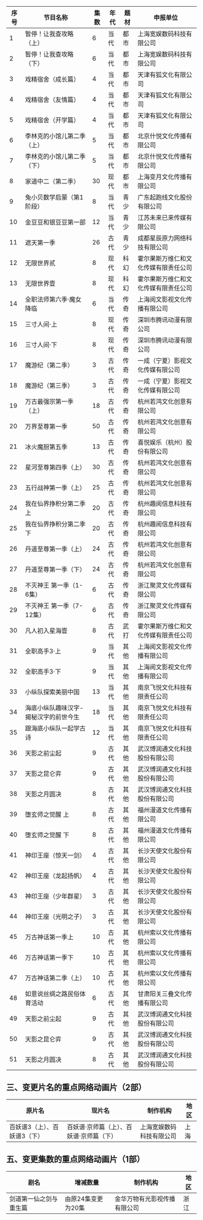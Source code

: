  序号 | 节目名称 | 集数 | 年代 | 题材 | 申报单位 
---|---|---|---|---|---
 1 | 暂停！让我查攻略（上） | 6 | 当代 | 都市 | 上海宽娱数码科技有限公司 
 2 | 暂停！让我查攻略（下） | 6 | 当代 | 都市 | 上海宽娱数码科技有限公司 
 3 | 戏精宿舍（成长篇） | 4 | 当代 | 都市 | 天津有狐文化有限公司 
 4 | 戏精宿舍（友情篇） | 4 | 当代 | 都市 | 天津有狐文化有限公司 
 5 | 戏精宿舍（开学篇） | 4 | 当代 | 都市 | 天津有狐文化有限公司 
 6 | 李林克的小馆儿第二季（上） | 5 | 当代 | 都市 | 北京什悦文化传播有限公司 
 7 | 李林克的小馆儿第二季（下） | 5 | 当代 | 都市 | 北京什悦文化传播有限公司 
 8 | 家道中二（第二季） | 30 | 现代 | 都市 | 上海变月文化传播有限公司 
 9 | 兔小贝数学启蒙（第1阶段） | 8 | 当代 | 青少 | 广东起跑线文化股份有限公司 
 10 | 金豆豆和银豆豆第一部 | 12 | 当代 | 青少 | 江苏未来已来传媒有限公司 
 11 | 遮天第一季 | 26 | 古代 | 青少 | 成都星辰原力网络科技有限公司 
 12 | 无限世界贰 | 8 | 现代 | 科幻 | 霍尔果斯万维仁和文化传媒有限责任公司 
 13 | 无限世界壹 | 8 | 现代 | 科幻 | 霍尔果斯万维仁和文化传媒有限责任公司 
 14 | 全职法师第六季·魔女降临 | 6 | 当代 | 传奇 | 上海阅文影视文化传播有限公司 
 15 | 三寸人间·上 | 8 | 现代 | 传奇 | 深圳市腾讯动漫有限公司 
 16 | 三寸人间·下 | 8 | 现代 | 传奇 | 深圳市腾讯动漫有限公司 
 17 | 魔游纪（第二季） | 3 | 古代 | 传奇 | 一成（宁夏）影视文化传媒有限公司 
 18 | 魔游纪（第三季） | 3 | 古代 | 传奇 | 一成（宁夏）影视文化传媒有限公司 
 19 | 万古最强宗第一季（上） | 18 | 古代 | 传奇 | 杭州若鸿文化创意有限公司 
 20 | 万界至尊第一季 | 50 | 古代 | 传奇 | 杭州若鸿文化创意有限公司 
 21 | 冰火魔厨第五季 | 13 | 古代 | 传奇 | 喜悦娱乐（杭州）股份有限公司 
 22 | 星河至尊第四季（上） | 30 | 古代 | 传奇 | 杭州若鸿文化创意有限公司 
 23 | 五行战神第一季（上） | 25 | 古代 | 传奇 | 杭州若鸿文化创意有限公司 
 24 | 我在仙界挣积分第二季上 | 20 | 古代 | 传奇 | 杭州趣阅信息科技有限公司 
 25 | 我在仙界挣积分第二季下 | 20 | 古代 | 传奇 | 杭州趣阅信息科技有限公司 
 26 | 丹道至尊第一季（上） | 24 | 古代 | 传奇 | 杭州若鸿文化创意有限公司 
 27 | 丹道至尊第一季（下） | 24 | 古代 | 传奇 | 杭州若鸿文化创意有限公司 
 28 | 不灭神王 第一季（1-6集） | 6 | 古代 | 传奇 | 浙江聚灵文化传媒有限公司 
 29 | 不灭神王 第一季（7-12集） | 6 | 古代 | 传奇 | 浙江聚灵文化传媒有限公司 
 30 | 凡人初入星海壹 | 8 | 古代 | 武打 | 霍尔果斯万维仁和文化传媒有限责任公司 
 31 | 全职高手3·上 | 9 | 当代 | 其他 | 上海阅文影视文化传播有限公司 
 32 | 全职高手3·下 | 9 | 当代 | 其他 | 上海阅文影视文化传播有限公司 
 33 | 小纵队探索美丽中国 | 13 | 当代 | 其他 | 南京飞悦文化科技有限责任公司 
 34 | 海底小纵队趣味汉字-揭秘汉字的前世今生 | 18 | 当代 | 其他 | 南京飞悦文化科技有限责任公司 
 35 | 跟海底小纵队一起学古诗 | 12 | 当代 | 其他 | 南京飞悦文化科技有限责任公司 
 36 | 天影之前尘起 | 9 | 古代 | 其他 | 武汉博润通文化科技股份有限公司 
 37 | 天影之昆仑弈 | 9 | 古代 | 其他 | 武汉博润通文化科技股份有限公司 
 38 | 天影之月圆决 | 8 | 古代 | 其他 | 武汉博润通文化科技股份有限公司 
 39 | 堕玄师之觉醒 上 | 8 | 古代 | 其他 | 福州漫道文化传播有限公司 
 40 | 堕玄师之觉醒 下 | 8 | 古代 | 其他 | 福州漫道文化传播有限公司 
 41 | 神印王座（惊天一剑） | 4 | 古代 | 其他 | 长沙天使文化股份有限公司 
 42 | 神印王座（龙起扬帆） | 4 | 古代 | 其他 | 长沙天使文化股份有限公司 
 43 | 神印王座（少年群星） | 3 | 古代 | 其他 | 长沙天使文化股份有限公司 
 44 | 神印王座（光明之子） | 3 | 古代 | 其他 | 长沙天使文化股份有限公司 
 45 | 万古神话第一季上 | 10 | 古代 | 其他 | 杭州索以文化传播有限公司 
 46 | 万古神话第一季下 | 10 | 古代 | 其他 | 杭州索以文化传播有限公司 
 47 | 万古神话第二季（上） | 10 | 古代 | 其他 | 杭州索以文化传播有限公司 
 48 | 如意说丝绸之路民俗体育活动 | 6 | 古代 | 其他 | 甘肃阳关三叠文化传播有限公司 
 49 | 天影之前尘起 | 9 | 古代 | 其他 | 武汉博润通文化科技股份有限公司 
 50 | 天影之昆仑弈 | 9 | 古代 | 其他 | 武汉博润通文化科技股份有限公司 
 51 | 天影之月圆决 | 8 | 古代 | 其他 | 武汉博润通文化科技股份有限公司 

## 三、变更片名的重点网络动画片（2部）
 原片名 | 现片名 | 制作机构 | 地区 
---|---|---|---
 百妖谱3（上）、百妖谱3（下） | 百妖谱·京师篇（上）、百妖谱·京师篇（下） | 上海宽娱数码科技有限公司 | 上海 

## 五、变更集数的重点网络动画片（1部）
 剧名 | 增减数量 | 制作机构 | 地区 
---|---|---|---
 剑道第一仙之剑与重生篇 | 由原24集变更为20集 | 金华万物有光影视传播有限公司 | 浙江 